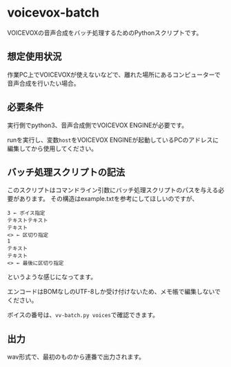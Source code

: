 # voicevox-batch
VOICEVOXの音声合成をバッチ処理するためのPythonスクリプトです。

## 想定使用状況
作業PC上でVOICEVOXが使えないなどで、離れた場所にあるコンピューターで音声合成を行いたい場合。

## 必要条件
実行側でpython3、音声合成側でVOICEVOX ENGINEが必要です。

runを実行し、変数`host`をVOICEVOX ENGINEが起動しているPCのアドレスに編集してから使用してください。

## バッチ処理スクリプトの記法
このスクリプトはコマンドライン引数にバッチ処理スクリプトのパスを与える必要があります。
その構造はexample.txtを参考にしてほしいのですが、
```
3 ← ボイス指定
テキストテキスト
テキスト
<> ← 区切り指定
1
テキスト
テキスト
<> ← 最後に区切り指定
```
というような感じになってます。

エンコードはBOMなしのUTF-8しか受け付けないため、メモ帳で編集しないでください。

ボイスの番号は、`vv-batch.py voices`で確認できます。

## 出力
wav形式で、最初のものから連番で出力されます。
